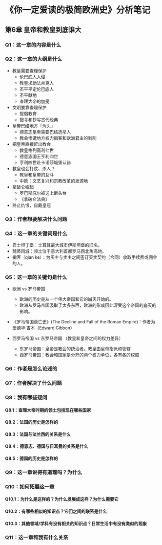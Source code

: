 # 《你一定爱读的极简欧洲史》分析笔记

## 第6章 皇帝和教皇到底谁大

### Q1：这一章的内容是什么

### Q2：这一章的大纲是什么

- 教皇需要查理保护
  - 伦巴底人入侵
  - 教皇求助法兰克人
  - 丕平平定伦巴底人
  - 丕平献地
  - 查理大帝的加冕
- 文明要靠查理保护
  - 提倡教育
  - 搜寻和抄写古代经典
- 皇帝巴结地方「角头」
  - 德意志皇帝需要巴结选举人
  - 教会惨遭地方权力掮客和欧洲君主的剥削
- 把皇帝直接赶出教会
  - 教皇格列高利七世
  - 德意志国王亨利四世
  - 亨利四世赴卡诺莎城堡认错
- 教皇也会打仗、杀人？
  - 教皇和皇帝的互斗
  - 中欧：文艺复兴和宗教改革的发源地
- 拿破仑崛起
  - 罗巴斯庇尔被送上断头台
  - 《拿破仑法典》
- 终止仇恨，自戴皇冠

### Q3：作者想要解决什么问题

### Q4：这一章的关键词是什么

- 君士坦丁堡：土耳其最大城市伊斯坦堡的旧名。
- 梵蒂冈城：领土位于意大利首都罗马西北角高地。
- 掮客（qian ke）：为买主与卖主之间签订买卖契约（合同）收取手续费或佣金的人。

### Q5：这一章的关键句是什么

- 欧洲 vs 罗马帝国
  - 欧洲的历史是从一个伟大帝国和它的崩灭开始的。
  - 欧洲从罗马帝国汲取了太多东西，欧洲的形成因此深受这个帝国的崩灭的影响。

- 《罗马帝国衰亡史》(The Decline and Fall of the Roman Empire)：作者为爱德华·吉本（Edward Gibbon）

- 西罗马帝国 vs 东罗马帝国 （教皇和皇帝之间的权力差异）
  - 东罗马帝国：皇帝是教会的统治者，教皇由皇帝指派和管辖
  - 西罗马帝国：教会和国家是分开的两个权力单位，各有各的权威

### Q6：作者是怎么论述的

### Q7：作者解决了什么问题

### Q8：我有哪些疑问

#### Q8.1：查理大帝时期的领土包括现在哪些国家

#### Q8.2：法国的历史是怎样的

#### Q8.3：法国与法兰西的关系是什么

#### Q8.4：德意志、德国与日耳曼的关系是什么

#### Q8.5：德国的历史是怎样的

### Q9：这一章说得有道理吗？为什么

### Q10：如何拓展这一章

#### Q10.1：为什么是这样的？为什么发展成这样？为什么需要它

#### Q10.2：有哪些相似的知识点？它们之间的联系是什么

#### Q10.3：其他领域/学科有没有相关的知识点？日常生活中有没有类似的现象

### Q11：这一章和我有什么关系
